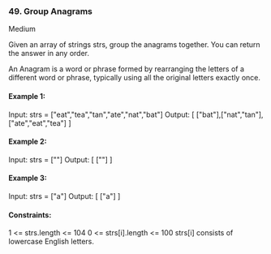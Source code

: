 ### 49. Group Anagrams
Medium

Given an array of strings strs, group the anagrams together. You can return the answer in any order.

An Anagram is a word or phrase formed by rearranging the letters of a different word or phrase, typically using all the original letters exactly once.
#### Example 1:

Input: strs = ["eat","tea","tan","ate","nat","bat"]
Output: [ ["bat"],["nat","tan"],["ate","eat","tea"] ]
#### Example 2:

Input: strs = [""]
Output: [ [""] ]
#### Example 3:

Input: strs = ["a"]
Output: [ ["a"] ] 

####  Constraints:

1 <= strs.length <= 104
0 <= strs[i].length <= 100
strs[i] consists of lowercase English letters.